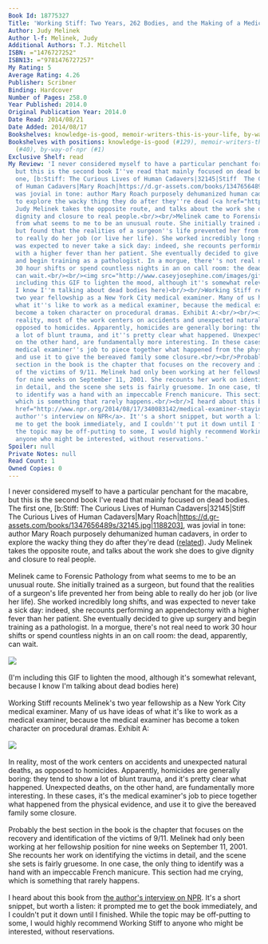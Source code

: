 ```yaml
---
Book Id: 18775327
Title: 'Working Stiff: Two Years, 262 Bodies, and the Making of a Medical Examiner'
Author: Judy Melinek
Author l-f: Melinek, Judy
Additional Authors: T.J. Mitchell
ISBN: ="1476727252"
ISBN13: ="9781476727257"
My Rating: 5
Average Rating: 4.26
Publisher: Scribner
Binding: Hardcover
Number of Pages: 258.0
Year Published: 2014.0
Original Publication Year: 2014.0
Date Read: 2014/08/21
Date Added: 2014/08/17
Bookshelves: knowledge-is-good, memoir-writers-this-is-your-life, by-way-of-npr
Bookshelves with positions: knowledge-is-good (#129), memoir-writers-this-is-your-life
  (#40), by-way-of-npr (#1)
Exclusive Shelf: read
My Review: 'I never considered myself to have a particular penchant for the macabre,
  but this is the second book I''ve read that mainly focused on dead bodies. The first
  one, [b:Stiff: The Curious Lives of Human Cadavers|32145|Stiff  The Curious Lives
  of Human Cadavers|Mary Roach|https://d.gr-assets.com/books/1347656489s/32145.jpg|1188203],
  was jovial in tone: author Mary Roach purposely dehumanized human cadavers, in order
  to explore the wacky thing they do after they''re dead (<a href="http://www.imdb.com/title/tt0098627/">related</a>).
  Judy Melinek takes the opposite route, and talks about the work she does to give
  dignity and closure to real people.<br/><br/>Melinek came to Forensic Pathology
  from what seems to me to be an unusual route. She initially trained as a surgeon,
  but found that the realities of a surgeon''s life prevented her from being able
  to really do her job (or live her life). She worked incredibly long shifts, and
  was expected to never take a sick day: indeed, she recounts performing an appendectomy
  with a higher fever than her patient. She eventually decided to give up surgery
  and begin training as a pathologist. In a morgue, there''s not real need to work
  30 hour shifts or spend countless nights in an on call room: the dead, apparently,
  can wait.<br/><br/><img src="http://www.caseyjosephine.com/images/gifs/scrubs_doug.gif"><br/><br/>(I''m
  including this GIF to lighten the mood, although it''s somewhat relevant, because
  I know I''m talking about dead bodies here)<br/><br/>Working Stiff recounts Melinek''s
  two year fellowship as a New York City medical examiner. Many of us have ideas of
  what it''s like to work as a medical examiner, because the medical examiner has
  become a token character on procedural dramas. Exhibit A:<br/><br/><img src="http://www.caseyjosephine.com/images/gifs/castle_lanie.gif"><br/><br/>In
  reality, most of the work centers on accidents and unexpected natural deaths, as
  opposed to homicides. Apparently, homicides are generally boring: they tend to show
  a lot of blunt trauma, and it''s pretty clear what happened. Unexpected deaths,
  on the other hand, are fundamentally more interesting. In these cases, it''s the
  medical examiner''s job to piece together what happened from the physical evidence,
  and use it to give the bereaved family some closure.<br/><br/>Probably the best
  section in the book is the chapter that focuses on the recovery and identification
  of the victims of 9/11. Melinek had only been working at her fellowship position
  for nine weeks on September 11, 2001. She recounts her work on identifying the victims
  in detail, and the scene she sets is fairly gruesome. In one case, the only thing
  to identify was a hand with an impeccable French manicure. This section had me crying,
  which is something that rarely happens.<br/><br/>I heard about this book from <a
  href="http://www.npr.org/2014/08/17/340083142/medical-examiner-staying-alive-is-mostly-common-sense">the
  author''s interview on NPR</a>. It''s a short snippet, but worth a listen: it prompted
  me to get the book immediately, and I couldn''t put it down until I finished. While
  the topic may be off-putting to some, I would highly recommend Working Stiff to
  anyone who might be interested, without reservations.'
Spoiler: null
Private Notes: null
Read Count: 1
Owned Copies: 0
---
```


I never considered myself to have a particular penchant for the macabre, but this is the second book I've read that mainly focused on dead bodies. The first one, [b:Stiff: The Curious Lives of Human Cadavers|32145|Stiff  The Curious Lives of Human Cadavers|Mary Roach|https://d.gr-assets.com/books/1347656489s/32145.jpg|1188203], was jovial in tone: author Mary Roach purposely dehumanized human cadavers, in order to explore the wacky thing they do after they're dead (<a href="http://www.imdb.com/title/tt0098627/">related</a>). Judy Melinek takes the opposite route, and talks about the work she does to give dignity and closure to real people.<br/><br/>Melinek came to Forensic Pathology from what seems to me to be an unusual route. She initially trained as a surgeon, but found that the realities of a surgeon's life prevented her from being able to really do her job (or live her life). She worked incredibly long shifts, and was expected to never take a sick day: indeed, she recounts performing an appendectomy with a higher fever than her patient. She eventually decided to give up surgery and begin training as a pathologist. In a morgue, there's not real need to work 30 hour shifts or spend countless nights in an on call room: the dead, apparently, can wait.<br/><br/><img src="http://www.caseyjosephine.com/images/gifs/scrubs_doug.gif"><br/><br/>(I'm including this GIF to lighten the mood, although it's somewhat relevant, because I know I'm talking about dead bodies here)<br/><br/>Working Stiff recounts Melinek's two year fellowship as a New York City medical examiner. Many of us have ideas of what it's like to work as a medical examiner, because the medical examiner has become a token character on procedural dramas. Exhibit A:<br/><br/><img src="http://www.caseyjosephine.com/images/gifs/castle_lanie.gif"><br/><br/>In reality, most of the work centers on accidents and unexpected natural deaths, as opposed to homicides. Apparently, homicides are generally boring: they tend to show a lot of blunt trauma, and it's pretty clear what happened. Unexpected deaths, on the other hand, are fundamentally more interesting. In these cases, it's the medical examiner's job to piece together what happened from the physical evidence, and use it to give the bereaved family some closure.<br/><br/>Probably the best section in the book is the chapter that focuses on the recovery and identification of the victims of 9/11. Melinek had only been working at her fellowship position for nine weeks on September 11, 2001. She recounts her work on identifying the victims in detail, and the scene she sets is fairly gruesome. In one case, the only thing to identify was a hand with an impeccable French manicure. This section had me crying, which is something that rarely happens.<br/><br/>I heard about this book from <a href="http://www.npr.org/2014/08/17/340083142/medical-examiner-staying-alive-is-mostly-common-sense">the author's interview on NPR</a>. It's a short snippet, but worth a listen: it prompted me to get the book immediately, and I couldn't put it down until I finished. While the topic may be off-putting to some, I would highly recommend Working Stiff to anyone who might be interested, without reservations.